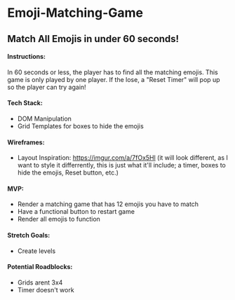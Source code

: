 # Emoji-Matching-Game

## Match All Emojis in under 60 seconds!

#### Instructions:
In 60 seconds or less, the player has to find all the matching emojis. This game is only played by one player. 
If the lose, a "Reset Timer" will pop up so the player can try again!

#### Tech Stack:
- DOM Manipulation
- Grid Templates for boxes to hide the emojis

#### Wireframes:
- Layout Inspiration: https://imgur.com/a/7fOx5Hl
(it will look different, as I want to style it differrently, this is just what it'll include; a timer, boxes to hide the emojis, Reset button, etc.)

#### MVP:
- Render a matching game that has 12 emojis you have to match
- Have a functional button to restart game
- Render all emojis to function

#### Stretch Goals:
- Create levels

#### Potential Roadblocks:
- Grids arent 3x4
- Timer doesn't work
